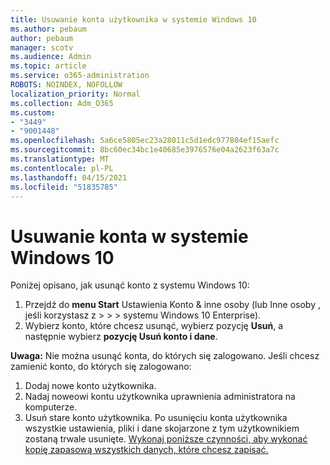 ```yaml
---
title: Usuwanie konta użytkownika w systemie Windows 10
ms.author: pebaum
author: pebaum
manager: scotv
ms.audience: Admin
ms.topic: article
ms.service: o365-administration
ROBOTS: NOINDEX, NOFOLLOW
localization_priority: Normal
ms.collection: Adm_O365
ms.custom:
- "3449"
- "9001448"
ms.openlocfilehash: 5a6ce5805ec23a28011c5d1edc977804ef15aefc
ms.sourcegitcommit: 8bc60ec34bc1e40685e3976576e04a2623f63a7c
ms.translationtype: MT
ms.contentlocale: pl-PL
ms.lasthandoff: 04/15/2021
ms.locfileid: "51835785"
---
```

# <a name="remove-an-account-in-windows-10"></a>Usuwanie konta w systemie Windows 10

Poniżej opisano, jak usunąć konto z systemu Windows 10:

1. Przejdź do **menu Start** Ustawienia Konto & inne osoby (lub Inne osoby , jeśli korzystasz z  >    >    >   systemu Windows 10 Enterprise). 
2. Wybierz konto, które chcesz usunąć, wybierz pozycję **Usuń**, a następnie wybierz **pozycję Usuń konto i dane**.
 
**Uwaga:** Nie można usunąć konta, do których się zalogowano.  Jeśli chcesz zamienić konto, do których się zalogowano:

1. Dodaj nowe konto użytkownika.
2. Nadaj noweowi kontu użytkownika uprawnienia administratora na komputerze.
3. Usuń stare konto użytkownika. Po usunięciu konta użytkownika wszystkie ustawienia, pliki i dane skojarzone z tym użytkownikiem zostaną trwale usunięte. [Wykonaj poniższe czynności, aby wykonać kopię zapasową wszystkich danych, które chcesz zapisać.](https://support.microsoft.com/help/4027408/windows-10-backup-and-restore)